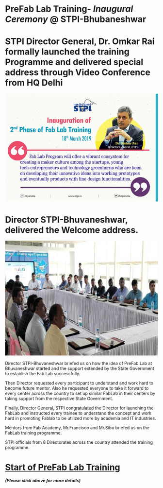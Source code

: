 # PreFab Lab Training- ***Inaugural Ceremony***  @ STPI-Bhubaneshwar 

# STPI Director General,  Dr. Omkar Rai formally  launched the training Programme and delivered  special address through Video  Conference  from HQ Delhi   

![Director-General](/images/DG-launching-of-prefablab.jpg)



# Director STPI-Bhuvaneshwar, delivered the  Welcome  address. 

![Director-Launch-of-preFab-Lab](/images/Director-launching-of-prefablab.jpg)


Director STPI-Bhuvaneshwar briefed us  on how  the idea of PreFab Lab at Bhuvaneshwar started  and the  support  extended by the State  Government  to establish the Fab  Lab successfully. 

Then Director requested every participant to understand and work hard to become future mentor. Also he requested everyone to take it forward to every center across the country to set up similar FabLab in their
centers by taking support from the respective State Government.

Finally, Director General, STPI congratulated the Director for launching the FabLab and  instructed every  trainee  to understand the  concept and  work hard  in promoting  Fablab to be utilized more  by academia  and  IT  industries.

Mentors from Fab Academy,  Mr.Francisco  and Mr.Sibu briefed  us  on  the FabLab training  programme. 

STPI officials from  8 Directorates  across  the country attended  the training programme. 

#  [Start  of  PreFab  Lab  Training](/mdfiles/fablab-tour.md)  
***(Please click above for more details)***




